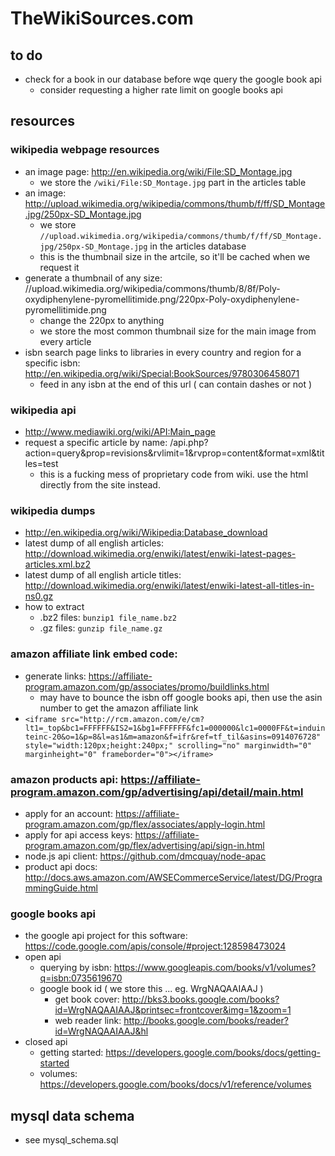 TheWikiSources.com
==================


to do
-----
- check for a book in our database before wqe query the google book api
	- consider requesting a higher rate limit on google books api


resources
---------

### wikipedia webpage resources
- an image page: http://en.wikipedia.org/wiki/File:SD_Montage.jpg
	- we store the `/wiki/File:SD_Montage.jpg` part in the articles table
- an image: http://upload.wikimedia.org/wikipedia/commons/thumb/f/ff/SD_Montage.jpg/250px-SD_Montage.jpg
	- we store `//upload.wikimedia.org/wikipedia/commons/thumb/f/ff/SD_Montage.jpg/250px-SD_Montage.jpg` in the articles database
	- this is the thumbnail size in the artcile, so it'll be cached when we request it
- generate a thumbnail of any size: //upload.wikimedia.org/wikipedia/commons/thumb/8/8f/Poly-oxydiphenylene-pyromellitimide.png/220px-Poly-oxydiphenylene-pyromellitimide.png
	- change the 220px to anything
	- we store the most common thumbnail size for the main image from every article
- isbn search page links to libraries in every country and region for a specific isbn: http://en.wikipedia.org/wiki/Special:BookSources/9780306458071
	- feed in any isbn at the end of this url ( can contain dashes or not )
	
### wikipedia api
- http://www.mediawiki.org/wiki/API:Main_page
- request a specific article by name: /api.php?action=query&prop=revisions&rvlimit=1&rvprop=content&format=xml&titles=test
	- this is a fucking mess of proprietary code from wiki.  use the html directly from the site instead.

### wikipedia dumps
- http://en.wikipedia.org/wiki/Wikipedia:Database_download
- latest dump of all english articles: http://download.wikimedia.org/enwiki/latest/enwiki-latest-pages-articles.xml.bz2
- latest dump of all english article titles: http://download.wikimedia.org/enwiki/latest/enwiki-latest-all-titles-in-ns0.gz
- how to extract
	- .bz2 files: `bunzip1 file_name.bz2`
	- .gz files: `gunzip file_name.gz`

### amazon affiliate link embed code:
- generate links: https://affiliate-program.amazon.com/gp/associates/promo/buildlinks.html
	- may have to bounce the isbn off google books api, then use the asin number to get the amazon affiliate link
- `<iframe src="http://rcm.amazon.com/e/cm?lt1=_top&bc1=FFFFFF&IS2=1&bg1=FFFFFF&fc1=000000&lc1=0000FF&t=induinteinc-20&o=1&p=8&l=as1&m=amazon&f=ifr&ref=tf_til&asins=0914076728" style="width:120px;height:240px;" scrolling="no" marginwidth="0" marginheight="0" frameborder="0"></iframe>`

### amazon products api: https://affiliate-program.amazon.com/gp/advertising/api/detail/main.html
- apply for an account: https://affiliate-program.amazon.com/gp/flex/associates/apply-login.html
- apply for api access keys: https://affiliate-program.amazon.com/gp/flex/advertising/api/sign-in.html
- node.js api client: https://github.com/dmcquay/node-apac
- product api docs: http://docs.aws.amazon.com/AWSECommerceService/latest/DG/ProgrammingGuide.html

### google books api
- the google api project for this software: https://code.google.com/apis/console/#project:128598473024
- open api
	- querying by isbn: https://www.googleapis.com/books/v1/volumes?q=isbn:0735619670
	- google book id ( we store this ... eg. WrgNAQAAIAAJ )
		- get book cover: http://bks3.books.google.com/books?id=WrgNAQAAIAAJ&printsec=frontcover&img=1&zoom=1
		- web reader link: http://books.google.com/books/reader?id=WrgNAQAAIAAJ&hl
- closed api
	- getting started: https://developers.google.com/books/docs/getting-started
	- volumes: https://developers.google.com/books/docs/v1/reference/volumes


mysql data schema
-----------------
- see mysql_schema.sql